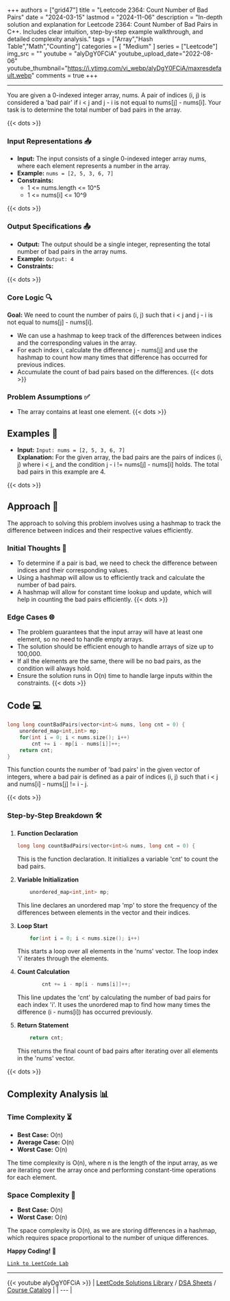 
+++
authors = ["grid47"]
title = "Leetcode 2364: Count Number of Bad Pairs"
date = "2024-03-15"
lastmod = "2024-11-06"
description = "In-depth solution and explanation for Leetcode 2364: Count Number of Bad Pairs in C++. Includes clear intuition, step-by-step example walkthrough, and detailed complexity analysis."
tags = ["Array","Hash Table","Math","Counting"]
categories = [
    "Medium"
]
series = ["Leetcode"]
img_src = ""
youtube = "alyDgY0FCiA"
youtube_upload_date="2022-08-06"
youtube_thumbnail="https://i.ytimg.com/vi_webp/alyDgY0FCiA/maxresdefault.webp"
comments = true
+++



---
You are given a 0-indexed integer array, nums. A pair of indices (i, j) is considered a 'bad pair' if i < j and j - i is not equal to nums[j] - nums[i]. Your task is to determine the total number of bad pairs in the array.
<!--more-->
{{< dots >}}
### Input Representations 📥
- **Input:** The input consists of a single 0-indexed integer array nums, where each element represents a number in the array.
- **Example:** `nums = [2, 5, 3, 6, 7]`
- **Constraints:**
	- 1 <= nums.length <= 10^5
	- 1 <= nums[i] <= 10^9

{{< dots >}}
### Output Specifications 📤
- **Output:** The output should be a single integer, representing the total number of bad pairs in the array nums.
- **Example:** `Output: 4`
- **Constraints:**

{{< dots >}}
### Core Logic 🔍
**Goal:** We need to count the number of pairs (i, j) such that i < j and j - i is not equal to nums[j] - nums[i].

- We can use a hashmap to keep track of the differences between indices and the corresponding values in the array.
- For each index i, calculate the difference j - nums[j] and use the hashmap to count how many times that difference has occurred for previous indices.
- Accumulate the count of bad pairs based on the differences.
{{< dots >}}
### Problem Assumptions ✅
- The array contains at least one element.
{{< dots >}}
## Examples 🧩
- **Input:** `Input: nums = [2, 5, 3, 6, 7]`  \
  **Explanation:** For the given array, the bad pairs are the pairs of indices (i, j) where i < j, and the condition j - i != nums[j] - nums[i] holds. The total bad pairs in this example are 4.

{{< dots >}}
## Approach 🚀
The approach to solving this problem involves using a hashmap to track the difference between indices and their respective values efficiently.

### Initial Thoughts 💭
- To determine if a pair is bad, we need to check the difference between indices and their corresponding values.
- Using a hashmap will allow us to efficiently track and calculate the number of bad pairs.
- A hashmap will allow for constant time lookup and update, which will help in counting the bad pairs efficiently.
{{< dots >}}
### Edge Cases 🌐
- The problem guarantees that the input array will have at least one element, so no need to handle empty arrays.
- The solution should be efficient enough to handle arrays of size up to 100,000.
- If all the elements are the same, there will be no bad pairs, as the condition will always hold.
- Ensure the solution runs in O(n) time to handle large inputs within the constraints.
{{< dots >}}
## Code 💻
```cpp
long long countBadPairs(vector<int>& nums, long cnt = 0) {
    unordered_map<int,int> mp;
    for(int i = 0; i < nums.size(); i++)
        cnt += i - mp[i - nums[i]]++;
    return cnt;
}
```

This function counts the number of 'bad pairs' in the given vector of integers, where a bad pair is defined as a pair of indices (i, j) such that i < j and nums[i] - nums[j] != i - j.

{{< dots >}}
### Step-by-Step Breakdown 🛠️
1. **Function Declaration**
	```cpp
	long long countBadPairs(vector<int>& nums, long cnt = 0) {
	```
	This is the function declaration. It initializes a variable 'cnt' to count the bad pairs.

2. **Variable Initialization**
	```cpp
	    unordered_map<int,int> mp;
	```
	This line declares an unordered map 'mp' to store the frequency of the differences between elements in the vector and their indices.

3. **Loop Start**
	```cpp
	    for(int i = 0; i < nums.size(); i++)
	```
	This starts a loop over all elements in the 'nums' vector. The loop index 'i' iterates through the elements.

4. **Count Calculation**
	```cpp
	        cnt += i - mp[i - nums[i]]++;
	```
	This line updates the 'cnt' by calculating the number of bad pairs for each index 'i'. It uses the unordered map to find how many times the difference (i - nums[i]) has occurred previously.

5. **Return Statement**
	```cpp
	    return cnt;
	```
	This returns the final count of bad pairs after iterating over all elements in the 'nums' vector.

{{< dots >}}
## Complexity Analysis 📊
### Time Complexity ⏳
- **Best Case:** O(n)
- **Average Case:** O(n)
- **Worst Case:** O(n)

The time complexity is O(n), where n is the length of the input array, as we are iterating over the array once and performing constant-time operations for each element.

### Space Complexity 💾
- **Best Case:** O(n)
- **Worst Case:** O(n)

The space complexity is O(n), as we are storing differences in a hashmap, which requires space proportional to the number of unique differences.

**Happy Coding! 🎉**


[`Link to LeetCode Lab`](https://leetcode.com/problems/count-number-of-bad-pairs/description/)

---
{{< youtube alyDgY0FCiA >}}
| [LeetCode Solutions Library](https://grid47.xyz/leetcode/) / [DSA Sheets](https://grid47.xyz/sheets/) / [Course Catalog](https://grid47.xyz/courses/) |
| --- |
